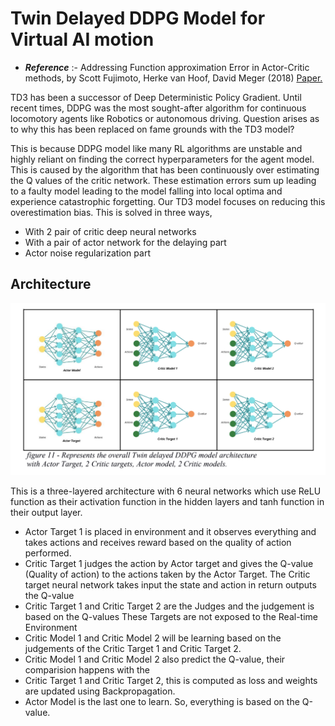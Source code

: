 # Twin Delayed DDPG Model for Virtual AI motion

* ***Reference*** :- Addressing Function approximation Error in Actor-Critic methods, by Scott Fujimoto,
Herke van Hoof, David Meger (2018)  [Paper.](https://arxiv.org/pdf/1802.09477.pdf)

TD3 has been a successor of Deep Deterministic Policy Gradient. Until recent times, DDPG
was the most sought-after algorithm for continuous locomotory agents like Robotics or
autonomous driving. Question arises as to why this has been replaced on fame grounds with
the TD3 model?

This is because DDPG model like many RL algorithms are unstable and highly reliant on
finding the correct hyperparameters for the agent model. This is caused by the algorithm that
has been continuously over estimating the Q values of the critic network. These estimation
errors sum up leading to a faulty model leading to the model falling into local optima and
experience catastrophic forgetting. Our TD3 model focuses on reducing this overestimation
bias. This is solved in three ways,
* With 2 pair of critic deep neural networks
* With a pair of actor network for the delaying part
* Actor noise regularization part

## Architecture
![TD3](https://github.com/Sahana-M/Images/blob/master/TD3.png)


This is a three-layered architecture with 6 neural networks which use ReLU
function as their activation function in the hidden layers and tanh function in their output layer.

* Actor Target 1 is placed in environment and it observes everything and takes actions and
receives reward based on the quality of action performed.
* Critic Target 1 judges the action by Actor target and gives the Q-value (Quality of action) to the actions
taken by the Actor Target. The Critic target neural network takes input the state and action in
return outputs the Q-value
* Critic Target 1 and Critic Target 2 are the Judges and the judgement is based on the Q-values
These Targets are not exposed to the Real-time Environment
* Critic Model 1 and Critic Model 2 will be learning based on the judgements of the Critic
Target 1 and Critic Target 2.
* Critic Model 1 and Critic Model 2 also predict the Q-value, their comparision happens with the
* Critic Target 1 and Critic Target 2, this is computed as loss and weights are updated using Backpropagation.
* Actor Model is the last one to learn. So, everything is based on the Q-value.

